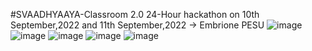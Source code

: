 #SVAADHYAAYA-Classroom 2.0
24-Hour hackathon on 10th September,2022 and 11th September,2022 -> Embrione PESU
![image](https://user-images.githubusercontent.com/92522733/189391755-a4248fbf-d93b-4191-a8d0-d8a2c411d83e.png)
![image](https://user-images.githubusercontent.com/92522733/189391924-12d26231-7edc-47b0-8bf1-fc7681b9f69e.png)
![image](https://user-images.githubusercontent.com/92522733/189392031-aeb531c6-cdb4-46be-a89c-325837044f2c.png)
![image](https://user-images.githubusercontent.com/92522733/189392250-e6f73d25-f919-45e4-9d01-501dc47ad57e.png)
![image](https://user-images.githubusercontent.com/92522733/189392357-42019491-20ba-46c4-9ac5-8432b599dff4.png)
